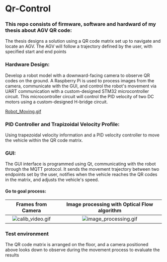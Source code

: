 # Qr-Control

### This repo consists of firmware, software and hardward of my thesis about AGV QR code:
The thesis designs a solution using a QR code matrix set up to navigate and locate an AGV. The AGV will follow a trajectory defined by the user, with specified start and end points

### Hardware Design:
Develop a robot model with a downward-facing camera to observe QR codes on the ground. A Raspberry Pi is used to process images from the camera, communicate with the GUI, and control the robot's movement via UART communication with a custom-designed STM32 microcontroller circuit. This microcontroller circuit will control the PID velocity of two DC motors using a custom-designed H-bridge circuit.

[Robot_Moving.gif](video/Robot_Moving.gif)
### PID Controller and Trapizoidal Velocity Profile:
Using trapezoidal velocity information and a PID velocity controller to move the vehicle within the QR code matrix.

### GUI:
The GUI interface is programmed using Qt, communicating with the robot through the MQTT protocol. It sends the movement trajectory between two endpoints set by the user, notifies when the vehicle reaches the QR codes in the matrix, and adjusts the vehicle's speed.

#### Go to goal process: 
Frames from Camera             |  Image processing with Optical Flow algorithm
:-------------------------:|:-------------------------:
![calib_video.gif](video%2Fcalib_video.gif)  | ![image_processing.gif](video%2Fimage_processing.gif)

### Test environment 
The QR code matrix is arranged on the floor, and a camera positioned above looks down to observe during the movement process to evaluate the results
